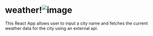 # weather!![image](https://github.com/user-attachments/assets/dcae0ad8-7aa9-4edd-bc15-31dc7f6c6c3f)

This React App allows user to input a city name and fetches the current weather data for the city using an external api.
